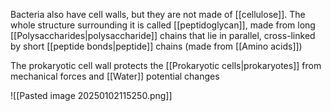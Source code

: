 Bacteria also have cell walls, but they are not made of [[cellulose]]. The whole structure surrounding it is called [[peptidoglycan]], made from long [[Polysaccharides|polysaccharide]] chains that lie in parallel, cross-linked by short [[peptide bonds|peptide]] chains (made from [[Amino acids]])


The prokaryotic cell wall protects the [[Prokaryotic cells|prokaryotes]] from mechanical forces and [[Water]] potential changes

![[Pasted image 20250102115250.png]]
